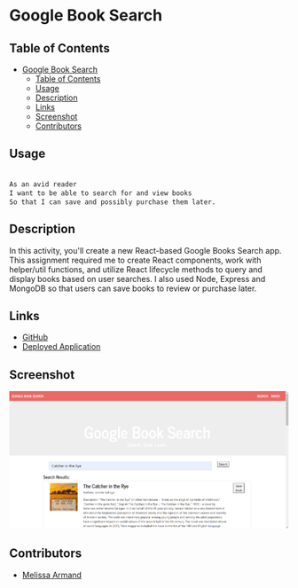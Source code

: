 # Google Book Search



## Table of Contents

- [Google Book Search](#google-book-search)
  - [Table of Contents](#table-of-contents)
  - [Usage](#usage)
  - [Description](#description)
  - [Links](#links)
  - [Screenshot](#screenshot)
  - [Contributors](#contributors)



## Usage
```

As an avid reader
I want to be able to search for and view books
So that I can save and possibly purchase them later.

```

## Description
In this activity, you'll create a new React-based Google Books Search app. This assignment required me to create React components, work with helper/util functions, and utilize React lifecycle methods to query and display books based on user searches. I also used Node, Express and MongoDB so that users can save books to review or purchase later.

## Links

* [GitHub](https://github.com/melissarmand/googlebookssearch)
* [Deployed Application](https://search-google-b.herokuapp.com/)

## Screenshot
 ![Screenshot](Google%20Book%20Search%20Screenshot.png)

## Contributors

* [Melissa Armand](https://github.com/melissarmand)